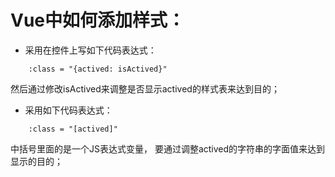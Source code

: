 # Vue中如何添加样式：

- 采用在控件上写如下代码表达式：
```
    :class = "{actived: isActived}"
```
然后通过修改isActived来调整是否显示actived的样式表来达到目的； 

- 采用如下代码表达式：
```
    :class = "[actived]"
```
中括号里面的是一个JS表达式变量， 要通过调整actived的字符串的字面值来达到显示的目的；

